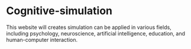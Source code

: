# Cognitive-simulation

This website will creates simulation can be applied in various fields, including psychology, neuroscience, artificial intelligence, education, and human-computer interaction.
